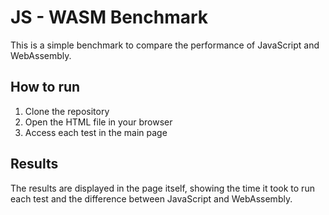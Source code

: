 # JS - WASM Benchmark

This is a simple benchmark to compare the performance of JavaScript and WebAssembly.

## How to run

1. Clone the repository
2. Open the HTML file in your browser
3. Access each test in the main page

## Results

The results are displayed in the page itself, showing the time it took to run each test and the difference between JavaScript and WebAssembly.
